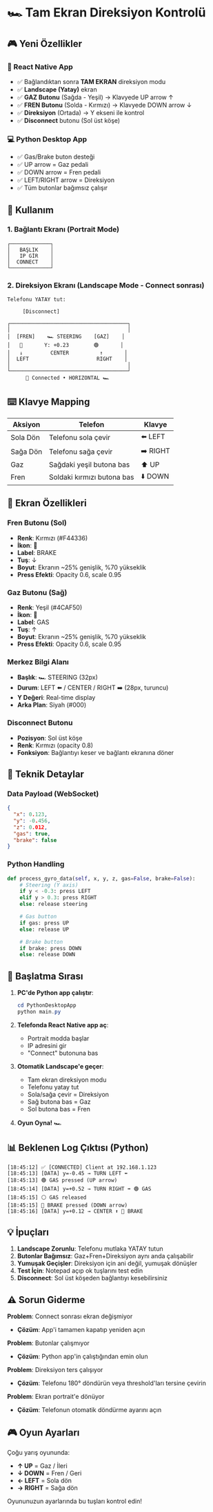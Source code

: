 # 🏎️ Tam Ekran Direksiyon Kontrolü

## 🎮 Yeni Özellikler

### 📱 React Native App

- ✅ Bağlandıktan sonra **TAM EKRAN** direksiyon modu
- ✅ **Landscape (Yatay)** ekran
- ✅ **GAZ Butonu** (Sağda - Yeşil) → Klavyede UP arrow ↑
- ✅ **FREN Butonu** (Solda - Kırmızı) → Klavyede DOWN arrow ↓
- ✅ **Direksiyon** (Ortada) → Y ekseni ile kontrol
- ✅ **Disconnect** butonu (Sol üst köşe)

### 💻 Python Desktop App

- ✅ Gas/Brake buton desteği
- ✅ UP arrow = Gaz pedali
- ✅ DOWN arrow = Fren pedali
- ✅ LEFT/RIGHT arrow = Direksiyon
- ✅ Tüm butonlar bağımsız çalışır

## 🎯 Kullanım

### 1. Bağlantı Ekranı (Portrait Mode)

```
┌─────────────┐
│   BAŞLIK    │
│   IP GİR    │
│  CONNECT    │
└─────────────┘
```

### 2. Direksiyon Ekranı (Landscape Mode - Connect sonrası)

```
Telefonu YATAY tut:

     [Disconnect]

┌──────────────────────────────────────┐
│                                      │
│  [FREN]    🏎️ STEERING    [GAZ]    │
│   🔴       Y: +0.23        🟢       │
│   ↓         CENTER          ↑       │
│  LEFT                      RIGHT    │
│                                      │
└──────────────────────────────────────┘
      📡 Connected • HORIZONTAL 🏎️
```

## ⌨️ Klavye Mapping

| Aksiyon  | Telefon                    | Klavye   |
| -------- | -------------------------- | -------- |
| Sola Dön | Telefonu sola çevir        | ⬅️ LEFT  |
| Sağa Dön | Telefonu sağa çevir        | ➡️ RIGHT |
| Gaz      | Sağdaki yeşil butona bas   | ⬆️ UP    |
| Fren     | Soldaki kırmızı butona bas | ⬇️ DOWN  |

## 🎨 Ekran Özellikleri

### Fren Butonu (Sol)

- **Renk**: Kırmızı (#F44336)
- **İkon**: 🔻
- **Label**: BRAKE
- **Tuş**: ↓
- **Boyut**: Ekranın ~25% genişlik, %70 yükseklik
- **Press Efekti**: Opacity 0.6, scale 0.95

### Gaz Butonu (Sağ)

- **Renk**: Yeşil (#4CAF50)
- **İkon**: 🔺
- **Label**: GAS
- **Tuş**: ↑
- **Boyut**: Ekranın ~25% genişlik, %70 yükseklik
- **Press Efekti**: Opacity 0.6, scale 0.95

### Merkez Bilgi Alanı

- **Başlık**: 🏎️ STEERING (32px)
- **Durum**: LEFT ⬅️ / CENTER / RIGHT ➡️ (28px, turuncu)
- **Y Değeri**: Real-time display
- **Arka Plan**: Siyah (#000)

### Disconnect Butonu

- **Pozisyon**: Sol üst köşe
- **Renk**: Kırmızı (opacity 0.8)
- **Fonksiyon**: Bağlantıyı keser ve bağlantı ekranına döner

## 🔧 Teknik Detaylar

### Data Payload (WebSocket)

```json
{
  "x": 0.123,
  "y": -0.456,
  "z": 0.012,
  "gas": true,
  "brake": false
}
```

### Python Handling

```python
def process_gyro_data(self, x, y, z, gas=False, brake=False):
    # Steering (Y axis)
    if y < -0.3: press LEFT
    elif y > 0.3: press RIGHT
    else: release steering

    # Gas button
    if gas: press UP
    else: release UP

    # Brake button
    if brake: press DOWN
    else: release DOWN
```

## 🚀 Başlatma Sırası

1. **PC'de Python app çalıştır**:

   ```powershell
   cd PythonDesktopApp
   python main.py
   ```

2. **Telefonda React Native app aç**:

   - Portrait modda başlar
   - IP adresini gir
   - "Connect" butonuna bas

3. **Otomatik Landscape'e geçer**:

   - Tam ekran direksiyon modu
   - Telefonu yatay tut
   - Sola/sağa çevir = Direksiyon
   - Sağ butona bas = Gaz
   - Sol butona bas = Fren

4. **Oyun Oyna!** 🏎️

## 📊 Beklenen Log Çıktısı (Python)

```
[18:45:12] ✅ [CONNECTED] Client at 192.168.1.123
[18:45:13] [DATA] y=-0.45 → TURN LEFT ⬅️
[18:45:13] 🟢 GAS pressed (UP arrow)
[18:45:14] [DATA] y=+0.52 → TURN RIGHT ➡️ 🟢 GAS
[18:45:15] ⚪ GAS released
[18:45:15] 🔴 BRAKE pressed (DOWN arrow)
[18:45:16] [DATA] y=+0.12 → CENTER ⬆️ 🔴 BRAKE
```

## 💡 İpuçları

1. **Landscape Zorunlu**: Telefonu mutlaka YATAY tutun
2. **Butonlar Bağımsız**: Gaz+Fren+Direksiyon aynı anda çalışabilir
3. **Yumuşak Geçişler**: Direksiyon için ani değil, yumuşak dönüşler
4. **Test İçin**: Notepad açıp ok tuşlarını test edin
5. **Disconnect**: Sol üst köşeden bağlantıyı kesebilirsiniz

## ⚠️ Sorun Giderme

**Problem**: Connect sonrası ekran değişmiyor

- **Çözüm**: App'i tamamen kapatıp yeniden açın

**Problem**: Butonlar çalışmıyor

- **Çözüm**: Python app'in çalıştığından emin olun

**Problem**: Direksiyon ters çalışıyor

- **Çözüm**: Telefonu 180° döndürün veya threshold'ları tersine çevirin

**Problem**: Ekran portrait'e dönüyor

- **Çözüm**: Telefonun otomatik döndürme ayarını açın

## 🎮 Oyun Ayarları

Çoğu yarış oyununda:

- **↑ UP** = Gaz / İleri
- **↓ DOWN** = Fren / Geri
- **← LEFT** = Sola dön
- **→ RIGHT** = Sağa dön

Oyununuzun ayarlarında bu tuşları kontrol edin!
